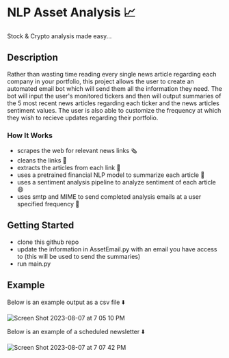 # NLP Asset Analysis 📈

Stock & Crypto analysis made easy...

## Description

Rather than wasting time reading every single news article regarding each company in your portfolio, this project allows the user to create an automated email bot which will send them all the information they need. The bot will input the user's monitored tickers and then will output summaries of the 5 most recent news articles regarding each ticker and the news articles sentiment values. The user is also able to customize the frequency at which they wish to recieve updates regarding their portfolio.

### How It Works
* scrapes the web for relevant news links 🗞️
* cleans the links 🧼
* extracts the articles from each link 📰
* uses a pretrained financial NLP model to summarize each article 💸
* uses a sentiment analysis pipeline to analyze sentiment of each article 😄
* uses smtp and MIME to send completed analysis emails at a user specified frequency 📧

## Getting Started

* clone this github repo
* update the information in AssetEmail.py with an email you have access to (this will be used to send the summaries)
* run main.py

## Example

Below is an example output as a csv file ⬇️


![Screen Shot 2023-08-07 at 7 05 10 PM](https://github.com/8enji/nlp-asset-analysis/assets/58536087/97c3001e-df67-42db-a930-2a50e2ea270c)


Below is an example of a scheduled newsletter ⬇️


![Screen Shot 2023-08-07 at 7 07 42 PM](https://github.com/8enji/nlp-asset-analysis/assets/58536087/fa22e9fd-89d7-4efa-a3ac-7206438a9701)


